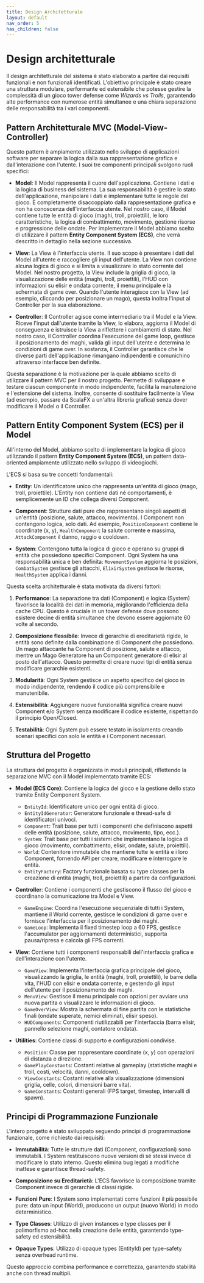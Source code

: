 ```yaml
---
title: Design Architetturale
layout: default
nav_order: 5
has_children: false
---
```


# Design architetturale

Il design architetturale del sistema è stato elaborato a partire dai requisiti funzionali e non funzionali identificati. L'obiettivo principale è stato creare una struttura modulare, performante ed estensibile che potesse gestire la complessità di un gioco tower defense come _Wizards vs Trolls_, garantendo alte performance con numerose entità simultanee e una chiara separazione delle responsabilità tra i vari componenti.

## Pattern Architetturale MVC (Model-View-Controller)

Questo pattern è ampiamente utilizzato nello sviluppo di applicazioni software per separare la logica dalla sua rappresentazione grafica e dall'interazione con l'utente. I suoi tre componenti principali svolgono ruoli specifici:

* **Model**: Il Model rappresenta il cuore dell'applicazione. Contiene i dati e la logica di business del sistema. La sua responsabilità è gestire lo stato dell'applicazione, manipolare i dati e implementare tutte le regole del gioco. È completamente disaccoppiato dalla rappresentazione grafica e non ha conoscenza dell'interfaccia utente. Nel nostro caso, il Model contiene tutte le entità di gioco (maghi, troll, proiettili), le loro caratteristiche, la logica di combattimento, movimento, gestione risorse e progressione delle ondate. Per implementare il Model abbiamo scelto di utilizzare il pattern **Entity Component System (ECS)**, che verrà descritto in dettaglio nella sezione successiva.

* **View**: La View è l'interfaccia utente. Il suo scopo è presentare i dati del Model all'utente e raccogliere gli input dell'utente. La View non contiene alcuna logica di gioco e si limita a visualizzare lo stato corrente del Model. Nel nostro progetto, la View include la griglia di gioco, la visualizzazione delle entità (maghi, troll, proiettili), l'HUD con informazioni su elisir e ondata corrente, il menu principale e la schermata di game over. Quando l'utente interagisce con la View (ad esempio, cliccando per posizionare un mago), questa inoltra l'input al Controller per la sua elaborazione.

* **Controller**: Il Controller agisce come intermediario tra il Model e la View. Riceve l'input dall'utente tramite la View, lo elabora, aggiorna il Model di conseguenza e istruisce la View a riflettere i cambiamenti di stato. Nel nostro caso, il Controller coordina l'esecuzione del game loop, gestisce il posizionamento dei maghi, valida gli input dell'utente e determina le condizioni di game over. In sostanza, il Controller garantisce che le diverse parti dell'applicazione rimangano indipendenti e comunichino attraverso interfacce ben definite.

Questa separazione è la motivazione per la quale abbiamo scelto di utilizzare il pattern MVC per il nostro progetto. Permette di sviluppare e testare ciascun componente in modo indipendente, facilita la manutenzione e l'estensione del sistema. Inoltre, consente di sostituire facilmente la View (ad esempio, passare da ScalaFX a un'altra libreria grafica) senza dover modificare il Model o il Controller.

## Pattern Entity Component System (ECS) per il Model

All'interno del Model, abbiamo scelto di implementare la logica di gioco utilizzando il pattern **Entity Component System (ECS)**, un pattern data-oriented ampiamente utilizzato nello sviluppo di videogiochi.

L'ECS si basa su tre concetti fondamentali:

* **Entity**: Un identificatore unico che rappresenta un'entità di gioco (mago, troll, proiettile). L'Entity non contiene dati né comportamenti, è semplicemente un ID che collega diversi Component.

* **Component**: Strutture dati pure che rappresentano singoli aspetti di un'entità (posizione, salute, attacco, movimento). I Component non contengono logica, solo dati. Ad esempio, `PositionComponent` contiene le coordinate (x, y), `HealthComponent` la salute corrente e massima, `AttackComponent` il danno, raggio e cooldown.

* **System**: Contengono tutta la logica di gioco e operano su gruppi di entità che possiedono specifici Component. Ogni System ha una responsabilità unica e ben definita: `MovementSystem` aggiorna le posizioni, `CombatSystem` gestisce gli attacchi, `ElixirSystem` gestisce le risorse, `HealthSystem` applica i danni.

Questa scelta architetturale è stata motivata da diversi fattori:

1. **Performance**: La separazione tra dati (Component) e logica (System) favorisce la località dei dati in memoria, migliorando l'efficienza della cache CPU. Questo è cruciale in un tower defense dove possono esistere decine di entità simultanee che devono essere aggiornate 60 volte al secondo.

2. **Composizione flessibile**: Invece di gerarchie di ereditarietà rigide, le entità sono definite dalla combinazione di Component che possiedono. Un mago attaccante ha Component di posizione, salute e attacco, mentre un Mago Generatore ha un Component generatore di elisir al posto dell'attacco. Questo permette di creare nuovi tipi di entità senza modificare gerarchie esistenti.

3. **Modularità**: Ogni System gestisce un aspetto specifico del gioco in modo indipendente, rendendo il codice più comprensibile e manutenibile.

4. **Estensibilità**: Aggiungere nuove funzionalità significa creare nuovi Component e/o System senza modificare il codice esistente, rispettando il principio Open/Closed.

5. **Testabilità**: Ogni System può essere testato in isolamento creando scenari specifici con solo le entità e i Component necessari.

## Struttura del Progetto

La struttura del progetto è organizzata in moduli principali, riflettendo la separazione MVC con il Model implementato tramite ECS:

* **Model (ECS Core)**: Contiene la logica del gioco e la gestione dello stato tramite Entity Component System.
    * `EntityId`: Identificatore unico per ogni entità di gioco.
    * `EntityIdGenerator`: Generatore funzionale e thread-safe di identificatori univoci.
    * `Component`: Trait base per tutti i componenti che definiscono aspetti delle entità (posizione, salute, attacco, movimento, tipo, ecc.).
    * `System`: Trait base per tutti i sistemi che implementano la logica di gioco (movimento, combattimento, elisir, ondate, salute, proiettili).
    * `World`: Contenitore immutabile che mantiene tutte le entità e i loro Component, fornendo API per creare, modificare e interrogare le entità.
    * `EntityFactory`: Factory funzionale basata su type classes per la creazione di entità (maghi, troll, proiettili) a partire da configurazioni.

* **Controller**: Contiene i componenti che gestiscono il flusso del gioco e coordinano la comunicazione tra Model e View.
    * `GameEngine`: Coordina l'esecuzione sequenziale di tutti i System, mantiene il World corrente, gestisce le condizioni di game over e fornisce l'interfaccia per il posizionamento dei maghi.
    * `GameLoop`: Implementa il fixed timestep loop a 60 FPS, gestisce l'accumulator per aggiornamenti deterministici, supporta pausa/ripresa e calcola gli FPS correnti.

* **View**: Contiene tutti i componenti responsabili dell'interfaccia grafica e dell'interazione con l'utente.
    * `GameView`: Implementa l'interfaccia grafica principale del gioco, visualizzando la griglia, le entità (maghi, troll, proiettili), le barre della vita, l'HUD con elisir e ondata corrente, e gestendo gli input dell'utente per il posizionamento dei maghi.
    * `MenuView`: Gestisce il menu principale con opzioni per avviare una nuova partita o visualizzare le informazioni di gioco.
    * `GameOverView`: Mostra la schermata di fine partita con le statistiche finali (ondate superate, nemici eliminati, elisir speso).
    * `HUDComponents`: Componenti riutilizzabili per l'interfaccia (barra elisir, pannello selezione maghi, contatore ondata).

* **Utilities**: Contiene classi di supporto e configurazioni condivise.
    * `Position`: Classe per rappresentare coordinate (x, y) con operazioni di distanza e direzione.
    * `GamePlayConstants`: Costanti relative al gameplay (statistiche maghi e troll, costi, velocità, danni, cooldown).
    * `ViewConstants`: Costanti relative alla visualizzazione (dimensioni griglia, celle, colori, dimensioni barre vita).
    * `GameConstants`: Costanti generali (FPS target, timestep, intervalli di spawn).

## Principi di Programmazione Funzionale

L'intero progetto è stato sviluppato seguendo principi di programmazione funzionale, come richiesto dai requisiti:

* **Immutabilità**: Tutte le strutture dati (Component, configurazioni) sono immutabili. I System restituiscono nuove versioni di sé stessi invece di modificare lo stato interno. Questo elimina bug legati a modifiche inattese e garantisce thread-safety.

* **Composizione su Ereditarietà**: L'ECS favorisce la composizione tramite Component invece di gerarchie di classi rigide.

* **Funzioni Pure**: I System sono implementati come funzioni il più possibile pure: dato un input (World), producono un output (nuovo World) in modo deterministico.

* **Type Classes**: Utilizzo di given instances e type classes per il polimorfismo ad-hoc nella creazione delle entità, garantendo type-safety ed estensibilità.

* **Opaque Types**: Utilizzo di opaque types (EntityId) per type-safety senza overhead runtime.


Questo approccio combina performance e correttezza, garantendo stabilità anche con thread multipli.